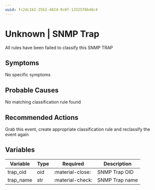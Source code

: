 ```yaml
---
uuid: fc2dc1b2-25b2-482d-9c0f-13325f0b48c4
---
```

# Unknown | SNMP Trap

All rules have been failed to classify this SNMP TRAP

## Symptoms

No specific symptoms

## Probable Causes

No matching classification rule found

## Recommended Actions

Grab this event, create appropriate classification rule and reclassify the event again

## Variables

Variable | Type | Required | Description
--- | --- | --- | ---
trap_oid | oid | :material-close: | SNMP Trap OID
trap_name | str | :material-check: | SNMP Trap name
